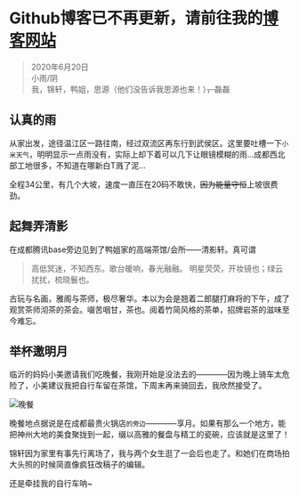 # Github博客已不再更新，请前往我的[博客网站](https://blog.yungeeker.com)

> 2020年6月20日<br>
小雨/阴<br>
我，锦轩，鸭姐，思源（他们没告诉我思源也来！）<s>，磊磊</s>

## 认真的雨

从家出发，途径温江区一路往南，经过双流区再东行到武侯区。这里要吐槽一下`小米天气`，明明显示一点雨没有，实际上却下着可以几下让眼镜模糊的雨...成都西北部工地很多，不知道在哪新白T溅了泥...

全程34公里，有几个大坡，速度一直压在20码不敢快，<s>因为能量守恒</s>上坡很费劲。

## 起舞弄清影

在成都腾讯base旁边见到了鸭姐家的高端茶馆/会所——清影轩。真可谓

> 高低冥迷，不知西东。歌台暖响，春光融融。
> 明星荧荧，开妆镜也；绿云扰扰，梳晓鬟也。

古玩与名画，雅阁与茶师，极尽奢华。本以为会是翘着二郎腿打麻将的下午，成了观赏茶师沏茶的茶会。啜苦咽甘，茶也。阅着竹简风格的茶单，招牌岩茶的滋味至今难忘。

## 举杯邀明月

临沂的妈妈小美邀请我们吃晚餐，我刚开始是没法去的————因为晚上骑车太危险了，小美建议我把自行车留在茶馆，下周末再来骑回去，我欣然接受了。

![晚餐](https://i.loli.net/2020/06/21/s3crhP5DABpOuXM.jpg)

晚餐地点据说是在成都最贵火锅店<small>的旁边</small>————享月。如果有那么一个地方，能把神州大地的美食聚拢到一起，缀以高雅的餐盘与精工的瓷碗，应该就是这里了！

锦轩因为家里有事先行离场了，我与两个女生逛了一会后也走了。和她们在商场拍大头照的时候简直像疯狂改稿子的编辑。

还是牵挂我的自行车呐~